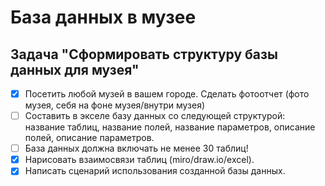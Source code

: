 # База данных в музее

## Задача "Сформировать структуру базы данных для музея"

- [x] Посетить любой музей в вашем городе. Сделать фотоотчет (фото музея, себя на фоне музея/внутри музея)  
- [ ] Составить в экселе базу данных со следующей структурой: название таблиц, название полей, название параметров, описание полей, описание параметров.
- [ ] База данных должна включать не менее 30 таблиц!  
- [x]  Нарисовать взаимосвязи таблиц (miro/draw.io/excel).  
- [x]  Написать сценарий использования созданной базы данных.